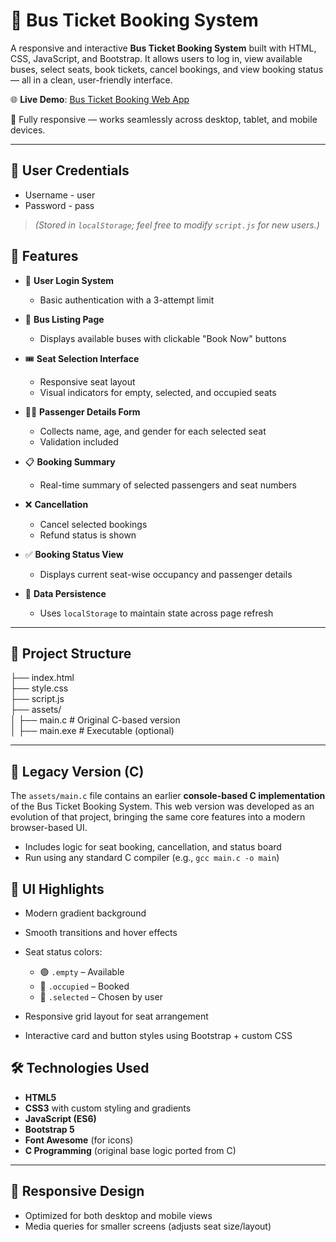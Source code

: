 # 🚌 Bus Ticket Booking System

A responsive and interactive **Bus Ticket Booking System** built with HTML, CSS, JavaScript, and Bootstrap. It allows users to log in, view available buses, select seats, book tickets, cancel bookings, and view booking status — all in a clean, user-friendly interface.

🌐 **Live Demo**: [Bus Ticket Booking Web App](https://bus-ticket-booking-system-m044.onrender.com/)

📱 Fully responsive — works seamlessly across desktop, tablet, and mobile devices.

---

## 🔐 User Credentials

- Username - user
- Password - pass
> *(Stored in `localStorage`; feel free to modify `script.js` for new users.)*


## 🚀 Features

- 🔐 **User Login System**
  - Basic authentication with a 3-attempt limit

- 🚌 **Bus Listing Page**
  - Displays available buses with clickable "Book Now" buttons

- 🎟️ **Seat Selection Interface**
  - Responsive seat layout
  - Visual indicators for empty, selected, and occupied seats

- 🧑‍💼 **Passenger Details Form**
  - Collects name, age, and gender for each selected seat
  - Validation included

- 📋 **Booking Summary**
  - Real-time summary of selected passengers and seat numbers

- ❌ **Cancellation**
  - Cancel selected bookings
  - Refund status is shown

- ✅ **Booking Status View**
  - Displays current seat-wise occupancy and passenger details

- 💾 **Data Persistence**
  - Uses `localStorage` to maintain state across page refresh

---

## 📁 Project Structure

├── index.html<br>
├── style.css<br>
├── script.js<br>
├── assets/<br>
│ ├── main.c # Original C-based version<br>
│ ├── main.exe # Executable (optional)<br>

---

## 🧾 Legacy Version (C)

The `assets/main.c` file contains an earlier **console-based C implementation** of the Bus Ticket Booking System. This web version was developed as an evolution of that project, bringing the same core features into a modern browser-based UI.

- Includes logic for seat booking, cancellation, and status board
- Run using any standard C compiler (e.g., `gcc main.c -o main`)

## 🎨 UI Highlights

- Modern gradient background
- Smooth transitions and hover effects
- Seat status colors:
  - 🟢 `.empty` – Available
  - 🔴 `.occupied` – Booked
  - 🔵 `.selected` – Chosen by user

- Responsive grid layout for seat arrangement
- Interactive card and button styles using Bootstrap + custom CSS

## 🛠️ Technologies Used

- **HTML5**
- **CSS3** with custom styling and gradients
- **JavaScript (ES6)**
- **Bootstrap 5**
- **Font Awesome** (for icons)
- **C Programming** (original base logic ported from C)

---

## 📱 Responsive Design

- Optimized for both desktop and mobile views
- Media queries for smaller screens (adjusts seat size/layout)


